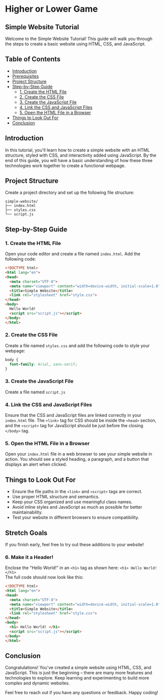 # Higher or Lower Game

## Simple Website Tutorial

Welcome to the Simple Website Tutorial! This guide will walk you through the steps to create a basic website using HTML, CSS, and JavaScript.

## Table of Contents

- [Introduction](#introduction)
- [Prerequisites](#prerequisites)
- [Project Structure](#project-structure)
- [Step-by-Step Guide](#step-by-step-guide)
  - [1. Create the HTML File](#1-create-the-html-file)
  - [2. Create the CSS File](#2-create-the-css-file)
  - [3. Create the JavaScript File](#3-create-the-javascript-file)
  - [4. Link the CSS and JavaScript Files](#4-link-the-css-and-javascript-files)
  - [5. Open the HTML File in a Browser](#5-open-the-html-file-in-a-browser)
- [Things to Look Out For](#things-to-look-out-for)
- [Conclusion](#conclusion)

## Introduction

In this tutorial, you'll learn how to create a simple website with an HTML structure, styled with CSS, and interactivity added using JavaScript. By the end of this guide, you will have a basic understanding of how these three technologies work together to create a functional webpage.

## Project Structure

Create a project directory and set up the following file structure:
```plaintext
simple-website/
├── index.html
├── styles.css
└── script.js
```

## Step-by-Step Guide

### 1. Create the HTML File

Open your code editor and create a file named `index.html`. Add the following code:

```html
<!DOCTYPE html>
<html lang="en">
<head>
  <meta charset="UTF-8">
  <meta name="viewport" content="width=device-width, initial-scale=1.0">
  <title>Simple Website</title>
  <link rel="stylesheet" href="style.css">
</head>
<body>
  Hello World!
  <script src="script.js"></script>
</body>
</html>
```
### 2. Create the CSS File

Create a file named `styles.css` and add the following code to style your webpage:

```css
body {
  font-family: Arial, sans-serif;
}
```

### 3. Create the JavaScript File

Create a file named `script.js` 

### 4. Link the CSS and JavaScript Files

Ensure that the CSS and JavaScript files are linked correctly in your `index.html` file. The `<link>` tag for CSS should be inside the `<head>` section, and the `<script>` tag for JavaScript should be just before the closing `</body>` tag.

### 5. Open the HTML File in a Browser

Open your `index.html` file in a web browser to see your simple website in action. You should see a styled heading, a paragraph, and a button that displays an alert when clicked.

## Things to Look Out For

- Ensure the file paths in the `<link>` and `<script>` tags are correct.
- Use proper HTML structure and semantics.
- Keep your CSS organized and use meaningful class names.
- Avoid inline styles and JavaScript as much as possible for better maintainability.
- Test your website in different browsers to ensure compatibility.

## Stretch Goals
If you finish early, feel free to try out these additions to your website!

### 6. Make it a Header!
Enclose the "Hello World!" in an ``<h1>`` tag as shown here:
```<h1> Hello World! </h1>```
<br>
The full code should now look like this:
```html
<!DOCTYPE html>
<html lang="en">
<head>
  <meta charset="UTF-8">
  <meta name="viewport" content="width=device-width, initial-scale=1.0">
  <title>Simple Website</title>
  <link rel="stylesheet" href="style.css">
</head>
<body>
  <h1> Hello World! </h1>
  <script src="script.js"></script>
</body>
</html>
```


## Conclusion

Congratulations! You've created a simple website using HTML, CSS, and JavaScript. This is just the beginning – there are many more features and technologies to explore. Keep learning and experimenting to build more complex and dynamic websites.

Feel free to reach out if you have any questions or feedback. Happy coding!
